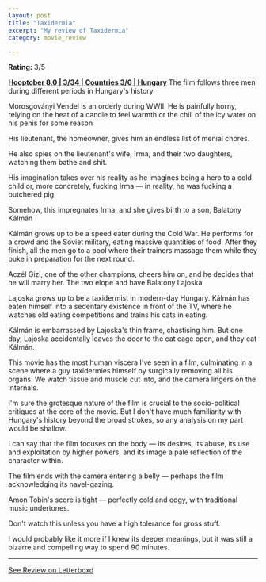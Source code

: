```yaml
---
layout: post
title: "Taxidermia"
excerpt: "My review of Taxidermia"
category: movie_review

---
```


**Rating:** 3/5

<b><a href="https://boxd.it/pOvfW/detail" title="Hooptober 8.0 | 3/34 | Countries 3/6 | Hungary">Hooptober 8.0 | 3/34 | Countries 3/6 | Hungary</a>
</b>
The film follows three men during different periods in Hungary's history

Morosgoványi Vendel is an orderly during WWII. He is painfully horny, relying on the heat of a candle to feel warmth or the chill of the icy water on his penis for some reason

His lieutenant, the homeowner, gives him an endless list of menial chores.

He also spies on the lieutenant's wife, Irma, and their two daughters, watching them bathe and shit.

His imagination takes over his reality as he imagines being a hero to a cold child or, more concretely, fucking Irma — in reality, he was fucking a butchered pig.

Somehow, this impregnates Irma, and she gives birth to a son, Balatony Kálmán

Kálmán grows up to be a speed eater during the Cold War. He performs for a crowd and the Soviet military, eating massive quantities of food. After they finish, all the men go to a pool where their trainers massage them while they puke in preparation for the next round.

Aczél Gizi, one of the other champions, cheers him on, and he decides that he will marry her. The two elope and have Balatony Lajoska

Lajoska grows up to be a taxidermist in modern-day Hungary. Kálmán has eaten himself into a sedentary existence in front of the TV, where he watches old eating competitions and trains his cats in eating.

Kálmán is embarrassed by Lajoska's thin frame, chastising him. But one day, Lajoska accidentally leaves the door to the cat cage open, and they eat Kálmán.

This movie has the most human viscera I've seen in a film, culminating in a scene where a guy taxidermies himself by surgically removing all his organs. We watch tissue and muscle cut into, and the camera lingers on the internals.

I'm sure the grotesque nature of the film is crucial to the socio-political critiques at the core of the movie. But I don't have much familiarity with Hungary's history beyond the broad strokes, so any analysis on my part would be shallow.

I can say that the film focuses on the body — its desires, its abuse, its use and exploitation by higher powers, and its image a pale reflection of the character within.

The film ends with the camera entering a belly — perhaps the film acknowledging its navel-gazing.

Amon Tobin's score is tight — perfectly cold and edgy, with traditional music undertones.

Don't watch this unless you have a high tolerance for gross stuff.

I would probably like it more if I knew its deeper meanings, but it was still a bizarre and compelling way to spend 90 minutes.

<hr>

[See Review on Letterboxd](https://boxd.it/5ufHNF)
